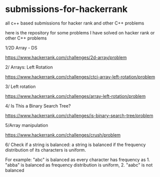 # submissions-for-hackerrank
all c++ based submissions for hacker rank and other C++ problems

here is the repository for some problems I have solved on hacker rank or other C++ problems



1/2D Array - DS

https://www.hackerrank.com/challenges/2d-array/problem

2/ Arrays: Left Rotation

https://www.hackerrank.com/challenges/ctci-array-left-rotation/problem

3/ Left rotation

https://www.hackerrank.com/challenges/array-left-rotation/problem


4/ Is This a Binary Search Tree?

https://www.hackerrank.com/challenges/is-binary-search-tree/problem

5/Array manipulation

https://www.hackerrank.com/challenges/crush/problem

6/ Check if a string is balanced: a string is balanced if the frequency distribution of its characters is uniform. 

For example: "abc" is balanced as every character has frequency as 1. "abba" is balanced as frequency distribution is uniform, 2. "aabc" is not balanced 
